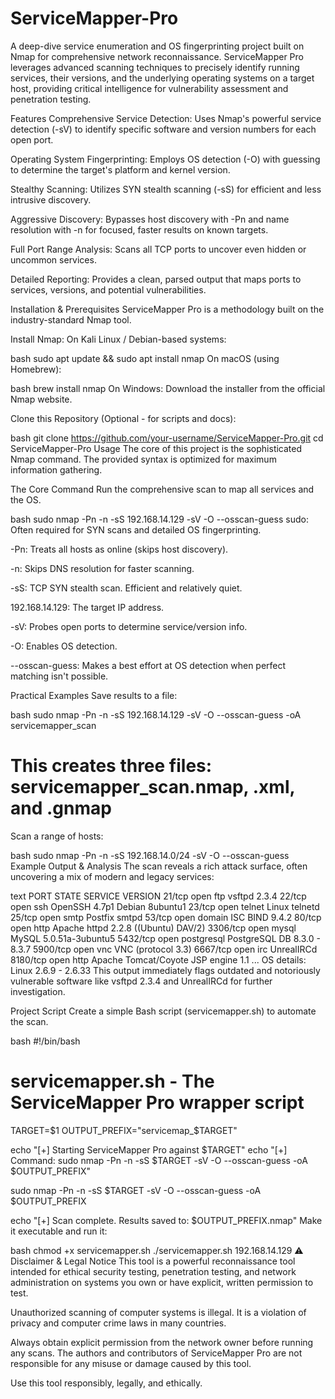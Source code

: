 # ServiceMapper-Pro
A deep-dive service enumeration and OS fingerprinting project built on Nmap for comprehensive network reconnaissance. ServiceMapper Pro leverages advanced scanning techniques to precisely identify running services, their versions, and the underlying operating systems on a target host, providing critical intelligence for vulnerability assessment and penetration testing.

Features
Comprehensive Service Detection: Uses Nmap's powerful service detection (-sV) to identify specific software and version numbers for each open port.

Operating System Fingerprinting: Employs OS detection (-O) with guessing to determine the target's platform and kernel version.

Stealthy Scanning: Utilizes SYN stealth scanning (-sS) for efficient and less intrusive discovery.

Aggressive Discovery: Bypasses host discovery with -Pn and name resolution with -n for focused, faster results on known targets.

Full Port Range Analysis: Scans all TCP ports to uncover even hidden or uncommon services.

Detailed Reporting: Provides a clean, parsed output that maps ports to services, versions, and potential vulnerabilities.

Installation & Prerequisites
ServiceMapper Pro is a methodology built on the industry-standard Nmap tool.

Install Nmap:
On Kali Linux / Debian-based systems:

bash
sudo apt update && sudo apt install nmap
On macOS (using Homebrew):

bash
brew install nmap
On Windows:
Download the installer from the official Nmap website.

Clone this Repository (Optional - for scripts and docs):

bash
git clone https://github.com/your-username/ServiceMapper-Pro.git
cd ServiceMapper-Pro
Usage
The core of this project is the sophisticated Nmap command. The provided syntax is optimized for maximum information gathering.

The Core Command
Run the comprehensive scan to map all services and the OS.

bash
sudo nmap -Pn -n -sS 192.168.14.129 -sV -O --osscan-guess
sudo: Often required for SYN scans and detailed OS fingerprinting.

-Pn: Treats all hosts as online (skips host discovery).

-n: Skips DNS resolution for faster scanning.

-sS: TCP SYN stealth scan. Efficient and relatively quiet.

192.168.14.129: The target IP address.

-sV: Probes open ports to determine service/version info.

-O: Enables OS detection.

--osscan-guess: Makes a best effort at OS detection when perfect matching isn't possible.

Practical Examples
Save results to a file:

bash
sudo nmap -Pn -n -sS 192.168.14.129 -sV -O --osscan-guess -oA servicemapper_scan
# This creates three files: servicemapper_scan.nmap, .xml, and .gnmap
Scan a range of hosts:

bash
sudo nmap -Pn -n -sS 192.168.14.0/24 -sV -O --osscan-guess
Example Output & Analysis
The scan reveals a rich attack surface, often uncovering a mix of modern and legacy services:

text
PORT     STATE SERVICE    VERSION
21/tcp   open  ftp        vsftpd 2.3.4
22/tcp   open  ssh        OpenSSH 4.7p1 Debian 8ubuntu1
23/tcp   open  telnet     Linux telnetd
25/tcp   open  smtp       Postfix smtpd
53/tcp   open  domain     ISC BIND 9.4.2
80/tcp   open  http       Apache httpd 2.2.8 ((Ubuntu) DAV/2)
3306/tcp open  mysql      MySQL 5.0.51a-3ubuntu5
5432/tcp open  postgresql PostgreSQL DB 8.3.0 - 8.3.7
5900/tcp open  vnc        VNC (protocol 3.3)
6667/tcp open  irc        UnrealIRCd
8180/tcp open  http       Apache Tomcat/Coyote JSP engine 1.1
...
OS details: Linux 2.6.9 - 2.6.33
This output immediately flags outdated and notoriously vulnerable software like vsftpd 2.3.4 and UnrealIRCd for further investigation.

Project Script
Create a simple Bash script (servicemapper.sh) to automate the scan.

bash
#!/bin/bash

# servicemapper.sh - The ServiceMapper Pro wrapper script
TARGET=$1
OUTPUT_PREFIX="servicemap_$TARGET"

echo "[+] Starting ServiceMapper Pro against $TARGET"
echo "[+] Command: sudo nmap -Pn -n -sS $TARGET -sV -O --osscan-guess -oA $OUTPUT_PREFIX"

sudo nmap -Pn -n -sS $TARGET -sV -O --osscan-guess -oA $OUTPUT_PREFIX

echo "[+] Scan complete. Results saved to: $OUTPUT_PREFIX.nmap"
Make it executable and run it:

bash
chmod +x servicemapper.sh
./servicemapper.sh 192.168.14.129
⚠️ Disclaimer & Legal Notice
This tool is a powerful reconnaissance tool intended for ethical security testing, penetration testing, and network administration on systems you own or have explicit, written permission to test.

Unauthorized scanning of computer systems is illegal. It is a violation of privacy and computer crime laws in many countries.

Always obtain explicit permission from the network owner before running any scans.
The authors and contributors of ServiceMapper Pro are not responsible for any misuse or damage caused by this tool.

Use this tool responsibly, legally, and ethically.
